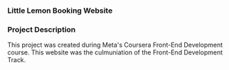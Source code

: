 ### Little Lemon Booking Website
### Project Description
This project was created during Meta's Coursera Front-End Development course. This website was the culmuniation of the Front-End Development Track.
